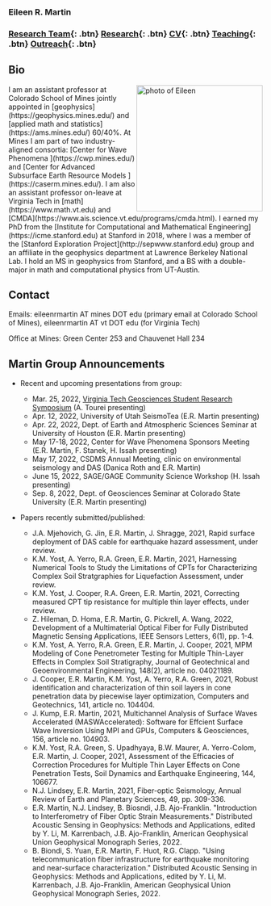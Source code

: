 ### Eileen R. Martin

###   [Research Team](/prospectiveStudents){: .btn}     [Research](/research){: .btn}       [CV](/docs/ermartin_CV.pdf){: .btn}       [Teaching](/teaching){: .btn}   [Outreach](/outreach){: .btn}

## Bio

<img src="https://eileenrmartin.github.io/img/eileen.jpg" alt="photo of Eileen" align="right" style="width: 250px;"/>
I am an assistant professor at Colorado School of Mines jointly appointed in [geophysics](https://geophysics.mines.edu/)  and [applied math and statistics](https://ams.mines.edu/) 60/40%. At Mines I am part of two industry-aligned consortia: [Center for Wave Phenomena ](https://cwp.mines.edu/) and [Center for Advanced Subsurface Earth Resource Models ](https://caserm.mines.edu/). I am also an assistant professor on-leave at Virginia Tech in [math](https://www.math.vt.edu) and [CMDA](https://www.ais.science.vt.edu/programs/cmda.html). I earned my PhD from the [Institute for Computational and Mathematical Engineering](https://icme.stanford.edu) at Stanford in 2018, where I was a member of the [Stanford Exploration Project](http://sepwww.stanford.edu) group and an affiliate in the geophysics department at Lawrence Berkeley National Lab. I hold an MS in geophysics from Stanford, and a BS with a double-major in math and computational physics from UT-Austin. 

## Contact


Emails: 
eileenrmartin AT mines DOT edu (primary email at Colorado School of Mines), 
eileenrmartin AT vt DOT edu (for Virginia Tech)

Office at Mines: Green Center 253 and Chauvenet Hall 234  
 

## Martin Group Announcements


* Recent and upcoming presentations from group:
  * Mar. 25, 2022, [Virginia Tech Geosciences Student Research Symposium](https://gsrsvtgeos.wixsite.com/home) (A. Tourei presenting)
  * Apr. 12, 2022, University of Utah SeismoTea (E.R. Martin presenting)
  * Apr. 22, 2022, Dept. of Earth and Atmospheric Sciences Seminar at University of Houston (E.R. Martin presenting)
  * May 17-18, 2022, Center for Wave Phenomena Sponsors Meeting (E.R. Martin, F. Stanek, H. Issah presenting) 
  * May 17, 2022, CSDMS Annual Meeting, clinic on environmental seismology and DAS (Danica Roth and E.R. Martin)
  * June 15, 2022, SAGE/GAGE Community Science Workshop (H. Issah presenting)
  * Sep. 8, 2022, Dept. of Geosciences Seminar at Colorado State University (E.R. Martin presenting)


* Papers recently submitted/published:
  * J.A. Mjehovich, G. Jin, E.R. Martin, J. Shragge, 2021, Rapid surface deployment of DAS cable for earthquake hazard assessment, under review.
  * K.M. Yost, A. Yerro, R.A. Green, E.R. Martin, 2021, Harnessing Numerical Tools to Study the Limitations of CPTs for Characterizing Complex Soil Stratgraphies for Liquefaction Assessment, under review.
  * K.M. Yost, J. Cooper, R.A. Green, E.R. Martin, 2021, Correcting measured CPT tip resistance for multiple thin layer effects, under review.
  * Z. Hileman, D. Homa, E.R. Martin, G. Pickrell, A. Wang, 2022, Development of a Multimaterial Optical Fiber for Fully Distributed Magnetic Sensing Applications, IEEE Sensors Letters, 6(1), pp. 1-4.
  * K.M. Yost, A. Yerro, R.A. Green, E.R. Martin, J. Cooper, 2021, MPM Modeling of Cone Penetrometer Testing for Multiple Thin-Layer Effects in Complex Soil Stratigraphy, Journal of Geotechnical and Geoenvironmental Engineering, 148(2), article no. 04021189.
  * J. Cooper, E.R. Martin, K.M. Yost, A. Yerro, R.A. Green, 2021, Robust identification and characterization of thin soil layers in cone penetration data by piecewise layer optimization, Computers and Geotechnics, 141, article no. 104404.
  * J. Kump, E.R. Martin, 2021, Multichannel Analysis of Surface Waves Accelerated (MASWAccelerated): Software for Effcient Surface Wave Inversion Using MPI and GPUs, Computers & Geosciences, 156, article no. 104903.
  * K.M. Yost, R.A. Green, S. Upadhyaya, B.W. Maurer, A. Yerro-Colom, E.R. Martin, J. Cooper, 2021, Assessment of the Efficacies of Correction Procedures for Multiple Thin Layer Effects on Cone Penetration Tests, Soil Dynamics and Earthquake Engineering, 144, 106677.
  * N.J. Lindsey, E.R. Martin, 2021, Fiber-optic Seismology, Annual Review of Earth and Planetary Sciences, 49, pp. 309-336.
  * E.R. Martin, N.J. Lindsey, B. Biosndi, J.B. Ajo-Franklin. "Introduction to Interferometry of Fiber Optic Strain Measurements." Distributed Acoustic Sensing in Geophysics: Methods and Applications, edited by Y. Li, M. Karrenbach, J.B. Ajo-Franklin, American Geophysical Union Geophysical Monograph Series, 2022.
  * B. Biondi, S. Yuan, E.R. Martin, F. Huot, R.G. Clapp. "Using telecommunication fiber infrastructure for earthquake monitoring and near-surface characterization." Distributed Acoustic Sensing in Geophysics: Methods and Applications, edited by Y. Li, M. Karrenbach, J.B. Ajo-Franklin, American Geophysical Union Geophysical Monograph Series, 2022.